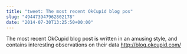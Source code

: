 ```yaml
---
title: "tweet: The most recent OkCupid blog pos"
slug: "494473947962802178"
date: "2014-07-30T13:25:50+00:00"
---
```

The most recent OkCupid blog post is written in an amusing style, and contains interesting observations on their data http://blog.okcupid.com/